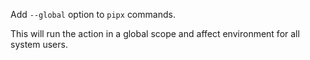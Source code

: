 Add `--global` option to `pipx` commands.

This will run the action in a global scope and affect environment for all system users.
